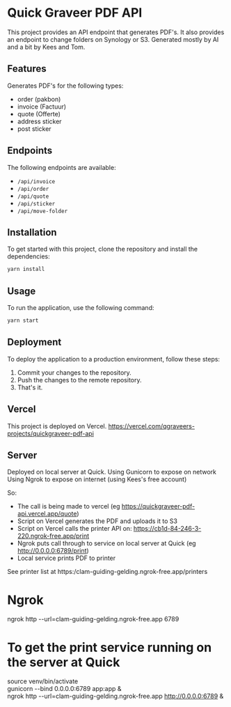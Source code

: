 # Quick Graveer PDF API

This project provides an API endpoint that generates PDF's.
It also provides an endpoint to change folders on Synology or S3.
Generated mostly by AI and a bit by Kees and Tom.

## Features

Generates PDF's for the following types:

- order (pakbon)
- invoice (Factuur)
- quote (Offerte)
- address sticker
- post sticker

## Endpoints

The following endpoints are available:

- `/api/invoice`
- `/api/order`
- `/api/quote`
- `/api/sticker`
- `/api/move-folder`

## Installation

To get started with this project, clone the repository and install the dependencies:

```bash
yarn install
```

## Usage

To run the application, use the following command:

```bash
yarn start
```

## Deployment

To deploy the application to a production environment, follow these steps:

1. Commit your changes to the repository.
2. Push the changes to the remote repository.
3. That's it.

## Vercel

This project is deployed on Vercel.
https://vercel.com/qgraveers-projects/quickgraveer-pdf-api

## Server

Deployed on local server at Quick.
Using Gunicorn to expose on network
Using Ngrok to expose on internet (using Kees's free account)

So:

- The call is being made to vercel (eg https://quickgraveer-pdf-api.vercel.app/quote)
- Script on Vercel generates the PDF and uploads it to S3
- Script on Vercel calls the printer API on: https://cb1d-84-246-3-220.ngrok-free.app/print
- Ngrok puts call through to service on local server at Quick (eg http://0.0.0.0:6789/print)
- Local service prints PDF to printer

See printer list at https:/clam-guiding-gelding.ngrok-free.app/printers

# Ngrok

ngrok http --url=clam-guiding-gelding.ngrok-free.app 6789

# To get the print service running on the server at Quick

source venv/bin/activate  
gunicorn --bind 0.0.0.0:6789 app:app &  
ngrok http --url=clam-guiding-gelding.ngrok-free.app http://0.0.0.0:6789 &
